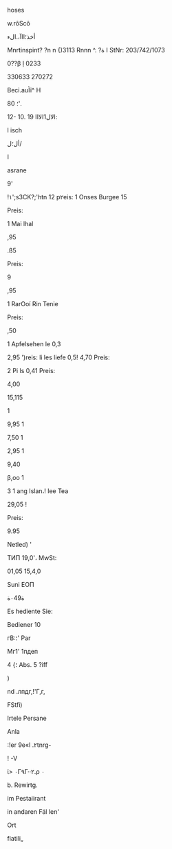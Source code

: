 hoses

w.rôScô

 أخذ؛ااآ،.الء

Mnrtinspint?  ?n
n {)3113  Rnnn
 ^.
 ?ا
ة
StNr:  203/742/1073

0??β  Ị
0233

330633
270272

Becỉ.auÌĩ^  H

80 ؛'.

12- 10. 19 الال1الااا:

l isch

 أل؛ل/

ا

asrane

9'

!١';s3CK?;'htn
12
p٢eis:
1  Onses  Burgee
15

Preis:

1  Mai  lhal

,95

.ß5

Preis:

9

,95

1  RarOoí  Rin  Tenie

Preis:

,50

1  Apfelsehen  le  0,3

2,95
')reis:
li les  liefe  0,5!
4,70
Preis:

2  Pi ls  0,41
Preis:

4,00

15,115

1

9,95  1

7,50  1

2,95  1

9,40

β,οο  1

3  1  ang  Islan،!  lee  Tea

29,05  !

Preis:

9.95

Netled)
'

ТИП
 19,0'،  MwSt:

01,05
15,4,0

Suni  ЕОП

ة٠49ة

Es  hediente  Sie:

Bediener  10

гВ:؛'
Par

Мг1' 1пдеп

؛}
4  Abs.  5  ?iff

)

nd  .лпдг,!'Г,г,

FStfi)

Irtele  Persane

Anla

:!er  9e«l .٢tnrg-

!  -V

ί>  ٠Γ٩Γ··٢.ρ  ٠

b.  Rewirtg.

im  Pestaiirant

in  andaren  Fäl len'

Ort

fiatili„

